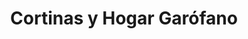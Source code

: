 ---
title: "Cortinas y Hogar Garófano"
url: /huetor-tajar/cortinas-y-hogar-garofano/
shop: Kleidung
---